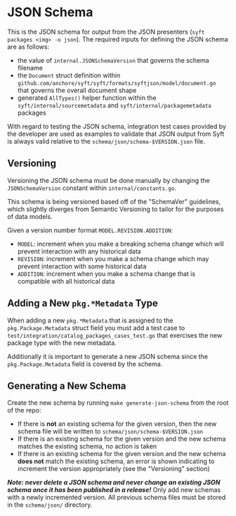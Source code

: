 # JSON Schema

This is the JSON schema for output from the JSON presenters (`syft packages <img> -o json`). The required inputs for defining the JSON schema are as follows:

- the value of `internal.JSONSchemaVersion` that governs the schema filename
- the `Document` struct definition within `github.com/anchore/syft/syft/formats/syftjson/model/document.go` that governs the overall document shape
- generated `AllTypes()` helper function within the `syft/internal/sourcemetadata` and `syft/internal/packagemetadata` packages

With regard to testing the JSON schema, integration test cases provided by the developer are used as examples to validate that JSON output from Syft is always valid relative to the `schema/json/schema-$VERSION.json` file.

## Versioning

Versioning the JSON schema must be done manually by changing the `JSONSchemaVersion` constant within `internal/constants.go`.

This schema is being versioned based off of the "SchemaVer" guidelines, which slightly diverges from Semantic Versioning to tailor for the purposes of data models. 

Given a version number format `MODEL.REVISION.ADDITION`:

- `MODEL`: increment when you make a breaking schema change which will prevent interaction with any historical data
- `REVISION`: increment when you make a schema change which may prevent interaction with some historical data
- `ADDITION`: increment when you make a schema change that is compatible with all historical data

## Adding a New `pkg.*Metadata` Type

When adding a new `pkg.*Metadata` that is assigned to the `pkg.Package.Metadata` struct field you must add a test case to `test/integration/catalog_packages_cases_test.go` that exercises the new package type with the new metadata.

Additionally it is important to generate a new JSON schema since the `pkg.Package.Metadata` field is covered by the schema.

## Generating a New Schema

Create the new schema by running `make generate-json-schema` from the root of the repo:

- If there is **not** an existing schema for the given version, then the new schema file will be written to `schema/json/schema-$VERSION.json`
- If there is an existing schema for the given version and the new schema matches the existing schema, no action is taken
- If there is an existing schema for the given version and the new schema **does not** match the existing schema, an error is shown indicating to increment the version appropriately (see the "Versioning" section)

***Note: never delete a JSON schema and never change an existing JSON schema once it has been published in a release!*** Only add new schemas with a newly incremented version. All previous schema files must be stored in the `schema/json/` directory.
